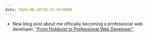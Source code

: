 ```yaml
---
date: 2024-08-18T20:33:42+0800
---
```


* New blog post about me officially becoming a professional web developer, ["From Hobbyist to Professional Web Developer"](/blog/posts/2024-08-18-from-hobbyist-to-professional-web-developer).